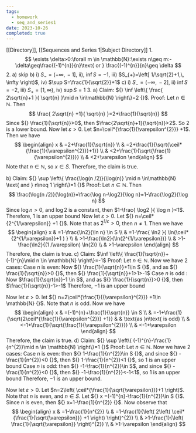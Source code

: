 ```yaml
---
tags:
  - homework
  - seq_and_series1
date: 2023-10-26
completed: true
---
```

[[Directory]], [[Sequences and Series 1|Subject Directory]]
1. 
$$
		\exists \delta>0:\forall m \in \mathbb{N}:\exists n\geq m:-\delta\geq\frac{(-1)^{n}}{n}\text{ or } \frac{(-1)^{n}}{n}\geq \delta
$$
2. 
a) skip
b) i) ${} S_{-}=(-\infty,\, -1] {}$, ii), $\inf S=-1$, iii) $S_{+}=\left[ 1/\sqrt{2}+1,\, \infty \right)$, iv) $\sup S=\frac{1}{\sqrt{2}}+1$
c) i) ${} S_{-}=(-\infty,\, -2] {}$, ii) ${} \inf S=-2$, iii) ${} S_{+}=[1,\, \infty)$, iv) $\sup S=1$
3. 
a) 
Claim: ${} \inf \left\{  \frac{ 2\sqrt{n}+1 }{ \sqrt{n} }\mid n \in\mathbb{N}  \right\}=2 {}$.
Proof: Let ${} n \in  \mathbb{N} {}$. Then 
$$
\frac{ 2\sqrt{n} +1}{ \sqrt{n} }=2+\frac{1}{\sqrt{n}}
$$
Since ${} \frac{1}{\sqrt{n}}>0$, then $\frac{2\sqrt{n}+1}{\sqrt{n}}>2$. So $2 {}$ is a lower bound. 
Now let $\varepsilon>0 {}$. Let $n=\ceil*{\frac{1}{\varepsilon^{2}}} +1$. Then we have
$$
\begin{align}
x & =2+\frac{1}{\sqrt{n}} \\
 & =2+\frac{1}{\sqrt{\ceil*{\frac{1}{\varepsilon^{2}}}+1}} \\
 & <2+\frac{1}{\sqrt{\frac{1}{\varepsilon^{2}}}} \\
 & <2+\varepsilon
\end{align}
$$
Note that ${} n \in \mathbb{N}$, so $x \in S {}$. Therefore,  the claim is true.

b)
Claim: ${} \sup \left\{  \frac{\log(n /2)}{\log(n)} \mid n \in\mathbb{N} \text{ and } n\neq 1 \right\}=1 {}$
Proof: Let $n \in  \mathbb{N}$. Then
$$
\frac{\log(n /2)}{\log(n)}=\frac{\log n-\log2}{\log n}=1-\frac{\log2}{\log n}
$$
Since ${} \log n>0 {}$, and ${} \log 2 {}$ is a constant, then $1-\frac{ \log2 }{ \log n }<1$. Therefore, $1$ is an upper bound
Now let $\varepsilon>0 {}$. Let ${} n=\ceil*{2^{1/\varepsilon}} +1 {}$. Note that as ${} 2^{1/\varepsilon}>0$, then $n\neq 1 {}$. Then we have
$$
\begin{align}
 x & =1-\frac{\ln2}{\ln n} \in S  \\
 & =1-\frac{ \ln2 }{ \ln(\ceil*{2^{1/\varepsilon}}+1 ) } \\
 & >1-\frac{\ln2}{\ln(2^{1/\varepsilon})} \\
 & >1-\frac{\ln2}{(1 /\varepsilon) \ln(2)} \\
 & >1-\varepsilon
 \end{align}
$$
Therefore, the claim is true.
c) 
Claim: $\inf \left\{  \frac{1}{\sqrt{n}}+(-1)^{n}\mid n \in \mathbb{N}  \right\}=-1$
Proof: Let ${} n \in \mathbb{N} {}$. Now we have 2 cases:
Case ${} n$ is even: Now ${} \frac{1}{\sqrt{n}}+1\in S {}$, and as ${} \frac{1}{\sqrt{n}}>0 {}$, then ${} \frac{1}{\sqrt{n}}+1>1>-1$
Case $n$ is odd : Now $\frac{1}{\sqrt{n}}-1 \in S$, and as ${} \frac{1}{\sqrt{n}}>0 {}$, then $\frac{1}{\sqrt{n}}-1>-1$
Therefore, $-1 {}$ is an upper bound

Now let $\varepsilon>0 {}$. let ${} n=2\ceil*{\frac{1}{{\varepsilon}^{2}}} +1\in \mathbb{N} {}$. Note that $n {}$ is odd. Now we have
$$
\begin{align}
x & =(-1)^{n}+\frac{1}{\sqrt{n}} \in S \\
 & =-1+\frac{1}{\sqrt{2\ceil*{\frac{1}{\varepsilon^{2}}} +1}} &  & \text{as }n\text{ is odd} \\
 & <-1+\frac{1}{\sqrt{\frac{1}{\varepsilon^{2}}}} \\
 & <-1+\varepsilon
\end{align}
$$
Therefore, the claim is true.
d) 
Claim: ${} \sup \left\{  (-1)^{n}-\frac{1}{n^{2}}\mid n \in \mathbb{N}  \right\}=1 {}$
Proof: Let $n \in \mathbb{N}$. Now we have 2 cases:
Case ${} n {}$ is even: then ${} 1-\frac{1}{n^{2}}\in S {}$, and since ${} -\frac{1}{n^{2}}<0 {}$, then ${} 1-\frac{1}{n^{2}}<1 {}$, so $1$ is an upper bound
Case $n$ is odd: then ${} -1-\frac{1}{n^{2}}\in S$, and since ${} -\frac{1}{n^{2}}<0 {}$, then ${} -1-\frac{1}{n^{2}}<-1<1$, so $1$ is an upper bound
Therefore, $-1 {}$ is an upper bound.

Now let $\varepsilon>0$. Let $n=2\left( \ceil*{\frac{1}{\sqrt{\varepsilon}}}+1  \right)$. Note that $n$ is even, and $n \in S$. Let ${} x =(-1)^{n}-\frac{1}{n^{2}}\in S {}$. Since $n$ is even, then ${} x=1-\frac{1}{n^{2}} {}$. Now observe that
$$
\begin{align}
x & =1-\frac{1}{n^{2}} \\
 & =1-\frac{1}{\left(  2\left( \ceil*{\frac{1}{\sqrt{\varepsilon}}} +1 \right)  \right)^{2}} \\
 & >1-\frac{1}{\left( \frac{1}{\sqrt{\varepsilon}} \right)^{2}} \\
 & >1-\varepsilon
\end{align}
$$